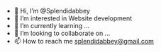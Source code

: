 - 👋 Hi, I’m @Splendidabbey
- 👀 I’m interested in Website development
- 🌱 I’m currently learning ...
- 💞️ I’m looking to collaborate on ...
- 📫 How to reach me splendidabbey@gmail.com

<!---
Splendidabbey/Splendidabbey is a ✨ special ✨ repository because its `README.md` (this file) appears on your GitHub profile.
You can click the Preview link to take a look at your changes.
--->
